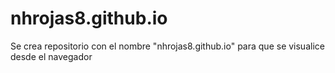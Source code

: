 # nhrojas8.github.io
Se crea repositorio con el nombre "nhrojas8.github.io" para que se visualice desde el navegador
